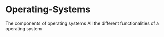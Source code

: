 # Operating-Systems
The components of operating systems
All the different functionalities of a operating system
